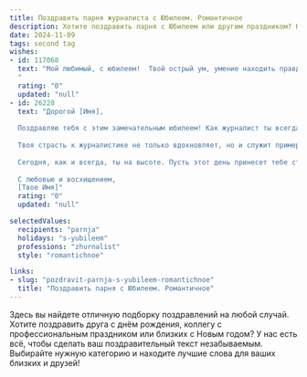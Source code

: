 ```yaml
---
title: Поздравить парня журналиста с Юбилеем. Романтичное
description: Хотите поздравить парня с Юбилеем или другим праздником? Наш ИИ создаст незабываемое поздравление, а вы обязательно выделитесь среди других.  
date: 2024-11-09
tags: second tag
wishes:
- id: 117068
  text: "Мой любимый, с юбилеем!  Твой острый ум, умение находить правду даже в самых запутанных историях, твоя страсть к своему делу – всё это восхищает меня каждый день.  Ты – настоящий талант,  яркая звезда на журналистском небосклоне, и я бесконечно горжусь тобой. Пусть в твоей жизни будет столько же ярких, незабываемых историй, сколько ты сам расскажешь миру.  Счастья тебе, любимый, любви и вдохновения!
  "
  rating: "0"
  updated: "null"
- id: 26228
  text: "Дорогой [Имя],
  
  Поздравляю тебя с этим замечательным юбилеем! Как журналист ты всегда находишь слова там, где другие теряются, и сегодня я хочу воспользоваться твоим собственным искусством, чтобы выразить свои чувства.
  
  Твоя страсть к журналистике не только вдохновляет, но и служит примером для многих. Каждый твой текст — это маленькая история, которая заставляет задуматься, смеяться или даже поплакать. Ты умеешь затрагивать самые сокровенные струны души, и это так ценно.
  
  Сегодня, как и всегда, ты на высоте. Пусть этот день принесет тебе столько же радости и вдохновения, сколько ты даришь другим своими словами. Желаю тебе новых свершений, ярких историй и, конечно же, любви, которая будет тебя окружать, как самый теплый осенний вечер.
  
  С любовью и восхищением,
  [Твое Имя]"
  rating: "0"
  updated: "null"

selectedValues:
  recipients: "parnja"
  holidays: "s-yubileem"
  professions: "zhurnalist"
  style: "romantichnoe"

links:
- slug: "pozdravit-parnja-s-yubileem-romantichnoe"
  title: "Поздравить парня с Юбилеем. Романтичное"
---
```


Здесь вы найдете отличную подборку поздравлений на любой случай.
Хотите поздравить друга с днём рождения, коллегу с профессиональным праздником или близких с Новым годом? У нас есть всё, чтобы сделать ваш поздравительный текст незабываемым. Выбирайте нужную категорию и находите лучшие слова для ваших близких и друзей!
